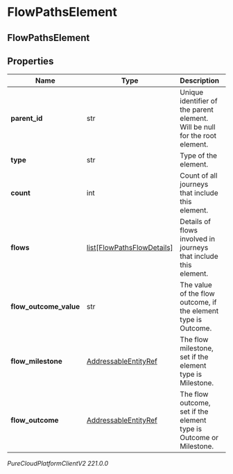 # FlowPathsElement

## FlowPathsElement

## Properties

|Name | Type | Description | Notes|
|------------ | ------------- | ------------- | -------------|
| **parent_id** | str | Unique identifier of the parent element. Will be null for the root element. | [optional] |
| **type** | str | Type of the element. | |
| **count** | int | Count of all journeys that include this element. | |
| **flows** | [list[FlowPathsFlowDetails]](FlowPathsFlowDetails) | Details of flows involved in journeys that include this element. | |
| **flow_outcome_value** | str | The value of the flow outcome, if the element type is Outcome. | [optional] |
| **flow_milestone** | [AddressableEntityRef](AddressableEntityRef) | The flow milestone, set if the element type is Milestone. | [optional] |
| **flow_outcome** | [AddressableEntityRef](AddressableEntityRef) | The flow outcome, set if the element type is Outcome or Milestone. | [optional] |



_PureCloudPlatformClientV2 221.0.0_
